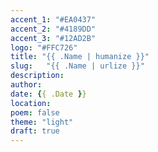 ```yaml
---
accent_1: "#EA0437"
accent_2: "#4189DD"
accent_3: "#12AD2B"
logo: "#FFC726"
title: "{{ .Name | humanize }}"
slug:	"{{ .Name | urlize }}"
description:
author:
date: {{ .Date }}
location:
poem: false
theme: "light"
draft: true
---
```

